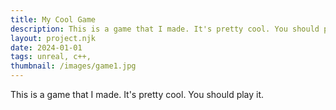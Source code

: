 ```yaml
---
title: My Cool Game
description: This is a game that I made. It's pretty cool. You should play it.
layout: project.njk
date: 2024-01-01
tags: unreal, c++, 
thumbnail: /images/game1.jpg
---
```


This is a game that I made. It's pretty cool. You should play it.